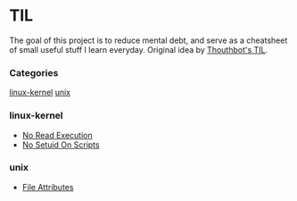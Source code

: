 # TIL

The goal of this project is to reduce mental debt, and serve as a
cheatsheet of small useful stuff I learn everyday.
Original idea by [Thouthbot's TIL](https://github.com/thoughtbot/til).

### Categories

[linux-kernel](#linux-kernel)
[unix](#unix)

### linux-kernel

- [No Read Execution](linux-kernel/no-read-execution.md)
- [No Setuid On Scripts](linux-kernel/no-setuid-scripts.md)

### unix

- [File Attributes](unix/file-attributes.md)
